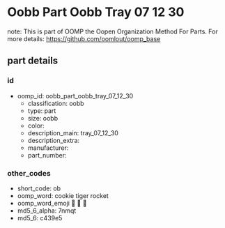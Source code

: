 # Oobb Part Oobb Tray 07 12 30  

note: This is part of OOMP the Oopen Organization Method For Parts. For more details: https://github.com/oomlout/oomp_base

##  part details





### id
* oomp_id: oobb_part_oobb_tray_07_12_30
  * classification: oobb
  * type: part
  * size: oobb
  * color: 
  * description_main: tray_07_12_30
  * description_extra: 
  * manufacturer: 
  * part_number: 

### other_codes
* short_code: ob
* oomp_word: cookie tiger rocket
* oomp_word_emoji :cookie: :tiger: :rocket:
* md5_6_alpha: 7nmqt
* md5_6: c439e5